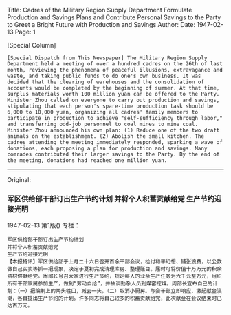 Title: Cadres of the Military Region Supply Department Formulate Production and Savings Plans and Contribute Personal Savings to the Party to Greet a Bright Future with Production and Savings
Author:
Date: 1947-02-13
Page: 1

[Special Column]

    [Special Dispatch from This Newspaper] The Military Region Supply Department held a meeting of over a hundred cadres on the 26th of last month, reviewing the phenomena of peaceful illusions, extravagance and waste, and taking public funds to do one's own business. It was decided that the clearing of warehouses and the consolidation of accounts would be completed by the beginning of summer. At that time, surplus materials worth 100 million yuan can be offered to the Party. Minister Zhou called on everyone to carry out production and savings, stipulating that each person's spare-time production task should be 6,000 to 10,000 yuan, organizing all cadres' family members to participate in production to achieve "self-sufficiency through labor," and transferring odd-job personnel to coal mines to mine coal. Minister Zhou announced his own plan: (1) Reduce one of the two draft animals on the establishment. (2) Abolish the small kitchen. The cadres attending the meeting immediately responded, sparking a wave of donations, each proposing a plan for production and savings. Many comrades contributed their larger savings to the Party. By the end of the meeting, donations had reached one million yuan.



<hr /> 

Original: 


### 军区供给部干部订出生产节约计划  并将个人积蓄贡献给党  生产节约迎接光明

1947-02-13
第1版()
专栏：

    军区供给部干部订出生产节约计划
    并将个人积蓄贡献给党
    生产节约迎接光明
    【本报特讯】军区供给部于上月二十六日召开百余干部会议，检讨和平幻想、铺张浪费，以公款做自己买卖等抓一把现象，决定于夏初完成清理库房、整理账目。届时可将价值十万万元的积余资材供献给党。周部长号召大家进行生产节约，规定每人的业余生产任务为六千元至万元，组织所有干部家属参加生产，做到“劳动自给”，并抽调勤杂人员到煤窑挖煤。周部长宣布自己的计划：（一）把编制上的两头牲口，减去一头。（二）取消小厨房。与会干部立即响应，激起献金浪潮，各自提出生产节约的计划。许多同志将自己较多的积蓄贡献给党，此次献金在会议结束时已达百万元。
